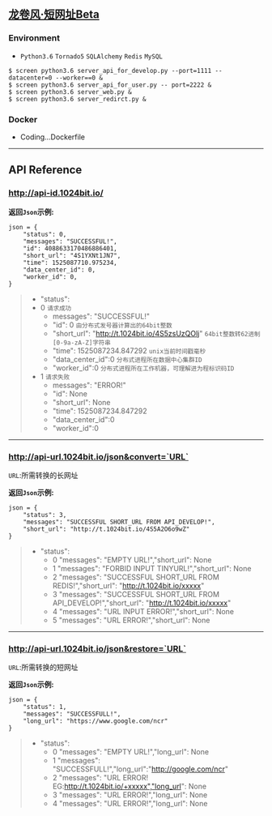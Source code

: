 ## [龙卷风·短网址Beta](http:tinyurl.1024bit.io)

### Environment
- `Python3.6` `Tornado5` `SQLAlchemy` `Redis` `MySQL`

```
$ screen python3.6 server_api_for_develop.py --port=1111 --datacenter=0 --worker==0 &
$ screen python3.6 server_api_for_user.py -- port=2222 &
$ screen python3.6 server_web.py &
$ screen python3.6 server_redirct.py &
```

### Docker
- Coding...Dockerfile

---

## API Reference

### http://api-id.1024bit.io/

**返回`Json`示例:**

```
json = {
	"status": 0,
	"messages": "SUCCESSFUL!",
	"id": 4088633170486886401,
	"short_url": "4S1YXNt1JN7",
	"time": 1525087710.975234,
	"data_center_id": 0,
	"worker_id": 0,
}
```

> -  "status":
>	- 0 `请求成功`
>		- messages": "SUCCESSFUL!"
>		- "id": 0 `由分布式发号器计算出的64bit整数`
> 		- "short_url": "http://t.1024bit.io/4S5zsUzQOlj" `64bit整数转62进制[0-9a-zA-Z]字符串`
>		- "time": 1525087234.847292 `unix当前时间戳毫秒`
>		- "data_center_id":0 `分布式进程所在数据中心集群ID`
> 		- "worker_id":0 `分布式进程所在工作机器，可理解进为程标识码ID`
>	- 1 `请求失败`
>		- messages": "ERROR!"
>		- "id": None
> 		- "short_url": None
>		- "time": 1525087234.847292
>		- "data_center_id":0
> 		- "worker_id":0


---

### http://api-url.1024bit.io/json&convert=`URL`

`URL`:所需转换的长网址

**返回`Json`示例:**

```
json = {
	"status": 3,
	"messages": "SUCCESSFUL SHORT_URL FROM API_DEVELOP!",
	"short_url": "http://t.1024bit.io/4S5A2O6o9wZ"
}
```
> - "status":
>	- 0 "messages": "EMPTY URL!","short_url": None
>	- 1 "messages": "FORBID INPUT TINYURL!","short_url": None
>	- 2 "messages": "SUCCESSFUL SHORT_URL FROM REDIS!","short_url": "http://t.1024bit.io/xxxxx"
>	- 3 "messages": "SUCCESSFUL SHORT_URL FROM API_DEVELOP!","short_url": "http://t.1024bit.io/xxxxx"
>	- 4 "messages": "URL INPUT ERROR!","short_url": None
>	- 5 "messages": "URL ERROR!","short_url": None

---

### http://api-url.1024bit.io/json&restore=`URL`

`URL`:所需转换的短网址

**返回`Json`示例:**

```
json = {
	"status": 1,
	"messages": "SUCCESSFULL!",
	"long_url": "https://www.google.com/ncr"
}
```
> - "status":
>	- 0 "messages": "EMPTY URL!","long_url": None
> 	- 1 "messages": "SUCCESSFULL!","long_url":"http://google.com/ncr"
> 	- 2 "messages": "URL ERROR! EG:http://t.1024bit.io/+xxxxx","long_url": None
>	- 3 "messages": "URL ERROR!","long_url": None
>	- 4 "messages": "URL ERROR!","long_url": None